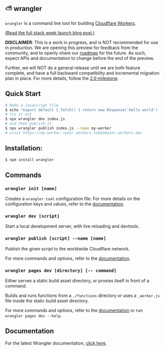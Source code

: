 ## ⛅️ wrangler

`wrangler` is a command line tool for building [Cloudflare Workers](https://workers.cloudflare.com/).

[(Read the full stack week launch blog post.)](https://blog.cloudflare.com/wrangler-v2-beta/)

**DISCLAIMER**: This is a work in progress, and is NOT recommended for use in production. We are opening this preview for feedback from the community, and to openly share our [roadmap](https://github.com/cloudflare/wrangler2/milestones) for the future. As such, expect APIs and documentation to change before the end of the preview.

Further, we will NOT do a general release until we are both feature complete, and have a full backward compatibility and incremental migration plan in place. For more details, follow the [2.0 milestone](https://github.com/cloudflare/wrangler2/milestone/1).

## Quick Start

```bash
# Make a javascript file
$ echo "export default { fetch() { return new Response('hello world') } }" > index.js
# try it out
$ npx wrangler dev index.js
# and then publish it
$ npx wrangler publish index.js --name my-worker
# visit https://my-worker.<your workers subdomain>.workers.dev
```

## Installation:

```bash
$ npm install wrangler
```

## Commands

### `wrangler init [name]`

Creates a `wrangler.toml` configuration file. For more details on the configuration keys and values, refer to the [documentation](https://developers.cloudflare.com/workers/cli-wrangler/configuration).

### `wrangler dev [script]`

Start a local development server, with live reloading and devtools.

### `wrangler publish [script] --name [name]`

Publish the given script to the worldwide Cloudflare network.

For more commands and options, refer to the [documentation](https://developers.cloudflare.com/workers/cli-wrangler/commands).

### `wrangler pages dev [directory] [-- command]`

Either serves a static build asset directory, or proxies itself in front of a command.

Builds and runs functions from a `./functions` directory or uses a `_worker.js` file inside the static build asset directory.

For more commands and options, refer to the [documentation](https://developers.cloudflare.com/pages/platform/functions#develop-and-preview-locally) or run `wrangler pages dev --help`.

## Documentation

For the latest Wrangler documentation, [click here](https://6b05b6e1.cloudflare-docs-7ou.pages.dev/workers/wrangler/).
